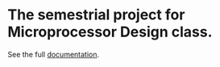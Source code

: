 # The semestrial project for Microprocessor Design class.
See the full [documentation](https://ocw.cs.pub.ro/courses/pm/prj2022/sgherman/defuse_bomb_puzzle).
